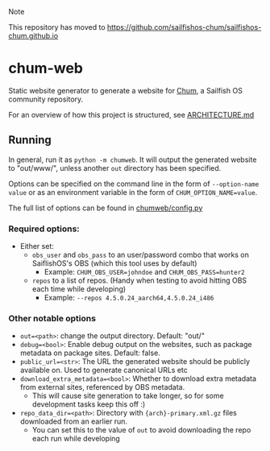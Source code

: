 > [!NOTE]
> This repository has moved to https://github.com/sailfishos-chum/sailfishos-chum.github.io
> 
# chum-web
Static website generator to generate a website for [Chum](https://github.com/sailfishos-chum/), a Sailfish OS community repository.

For an overview of how this project is structured, see [ARCHITECTURE.md](ARCHITECTURE.md)

## Running
In general, run it as `python -m chumweb`. It will output the generated website to "out/www/",
unless another `out` directory has been specified.

Options can be specified on the command line in the form of `--option-name value` or
as an environment variable in the form of `CHUM_OPTION_NAME=value`.

The full list of options can be found in [chumweb/config.py](chumweb/config.py)

### Required options:
* Either set:
  * `obs_user` and `obs_pass` to an user/password combo that works on SaiflishOS's OBS (which this tool uses by default)
    * Example: `CHUM_OBS_USER=johndoe` and `CHUM_OBS_PASS=hunter2`
  * `repos` to a list of repos. (Handy when testing to avoid hitting OBS each time while developing)
    * Example: `--repos 4.5.0.24_aarch64,4.5.0.24_i486`

### Other notable options
* `out=<path>`: change the output directory. Default: "out/"
* `debug=<bool>`: Enable debug output on the websites, such as package metadata on package sites. Default: false.
* `public_url=<str>`: The URL the generated website should be publicly available on. Used to generate canonical URLs etc
* `download_extra_metadata=<bool>`: Whether to download extra metadata from external sites, referenced by OBS metadata. 
  * This will cause site generation to take longer, so for some development tasks keep this off :)
* `repo_data_dir=<path>`:  Directory with `{arch}-primary.xml.gz` files downloaded from an earlier run. 
  * You can set this to the value of `out` to avoid downloading the repo each run while developing
